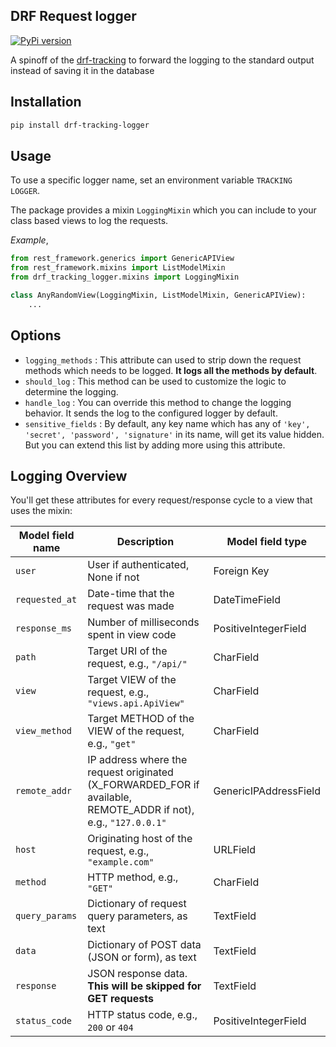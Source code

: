 ## DRF Request logger

[![PyPi version](https://badgen.net/pypi/v/drf-tracking-logger/)](https://pypi.org/project/drf-tracking-logger/)

A spinoff of the [drf-tracking](https://github.com/aschn/drf-tracking) to forward the logging to the standard output instead of saving it in the database

## Installation

```bash
pip install drf-tracking-logger
```

## Usage

To use a specific logger name, set an environment variable
`TRACKING LOGGER`.

The package provides a mixin `LoggingMixin` which you can include to your class based views to log the requests.

*Example*,
```python
from rest_framework.generics import GenericAPIView
from rest_framework.mixins import ListModelMixin
from drf_tracking_logger.mixins import LoggingMixin

class AnyRandomView(LoggingMixin, ListModelMixin, GenericAPIView):
    ...
```

## Options
- `logging_methods` : This attribute can used to strip down the request methods which needs to be logged. **It logs all the methods by default**.
- `should_log` : This method can be used to customize the logic to determine the logging.
- `handle_log` : You can override this method to change the logging behavior. It sends the log to the configured logger by default.
- `sensitive_fields` : By default, any key name which has any of `'key', 'secret', 'password', 'signature'` in its name, will get its value hidden. But you can extend this list by adding more using this attribute.

## Logging Overview
You'll get these attributes for every request/response cycle to a view that uses the mixin:

 Model field name | Description | Model field type
------------------|-------------|-----------------
`user` | User if authenticated, None if not | Foreign Key
`requested_at` | Date-time that the request was made | DateTimeField
`response_ms` | Number of milliseconds spent in view code | PositiveIntegerField
`path` | Target URI of the request, e.g., `"/api/"` | CharField
`view` | Target VIEW of the request, e.g., `"views.api.ApiView"` | CharField
`view_method` | Target METHOD of the VIEW of the request, e.g., `"get"`| CharField
`remote_addr` | IP address where the request originated (X_FORWARDED_FOR if available, REMOTE_ADDR if not), e.g., `"127.0.0.1"` | GenericIPAddressField
`host` | Originating host of the request, e.g., `"example.com"` | URLField
`method` | HTTP method, e.g., `"GET"` | CharField
`query_params` | Dictionary of request query parameters, as text | TextField
`data` | Dictionary of POST data (JSON or form), as text | TextField
`response` | JSON response data. **This will be skipped for GET requests** | TextField
`status_code` | HTTP status code, e.g., `200` or `404` | PositiveIntegerField
